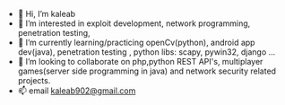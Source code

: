 - 👋 Hi, I’m kaleab
- 👀 I’m interested in exploit development, network programming, penetration testing, 
- 🌱 I’m currently learning/practicing openCv(python), android app dev(java), penetration testing , python libs: scapy, pywin32, django ...
- 💞️ I’m looking to collaborate on php,python REST API's, multiplayer games(server side programming in java) and network security related projects.
- 📫 email kaleab902@gmail.com

<!---
kal902/kal902 is a ✨ special ✨ repository because its `README.md` (this file) appears on your GitHub profile.
You can click the Preview link to take a look at your changes.
--->
